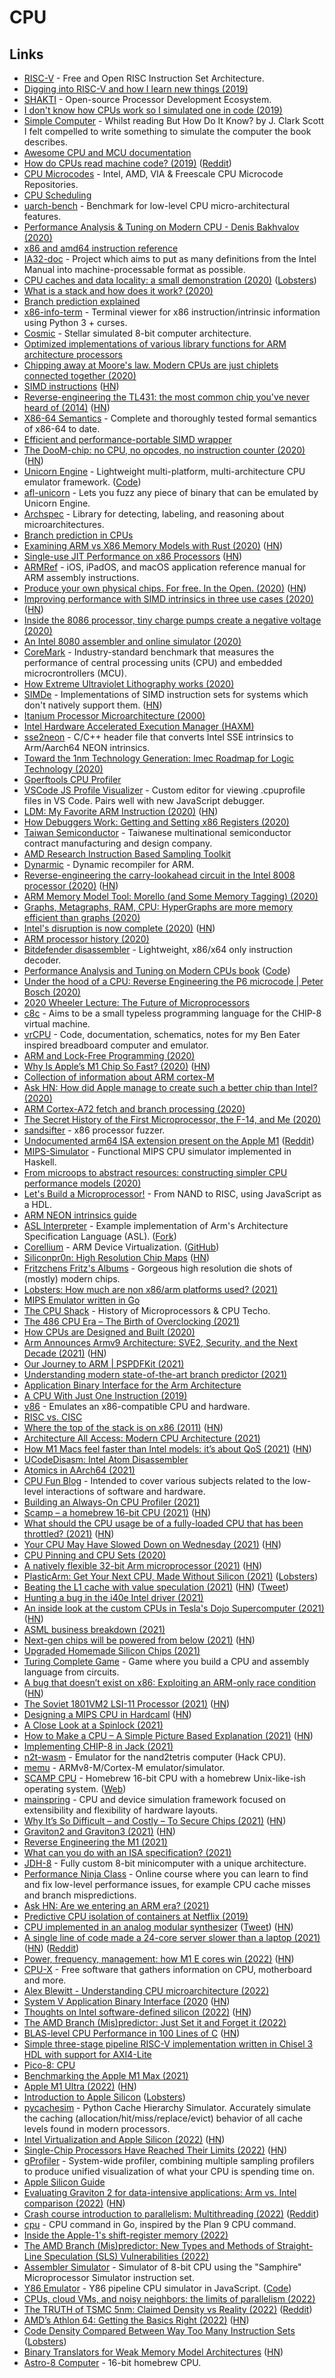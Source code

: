 # CPU

## Links

- [RISC-V](https://riscv.org/) - Free and Open RISC Instruction Set Architecture.
- [Digging into RISC-V and how I learn new things (2019)](https://blog.jessfraz.com/post/digging-into-risc-v-and-how-i-learn-new-things/)
- [SHAKTI](http://shakti.org.in/) - Open-source Processor Development Ecosystem.
- [I don't know how CPUs work so I simulated one in code (2019)](https://djhworld.github.io/post/2019/05/21/i-dont-know-how-cpus-work-so-i-simulated-one-in-code/)
- [Simple Computer](https://github.com/djhworld/simple-computer) - Whilst reading But How Do It Know? by J. Clark Scott I felt compelled to write something to simulate the computer the book describes.
- [Awesome CPU and MCU documentation](https://github.com/larsbrinkhoff/awesome-cpus)
- [How do CPUs read machine code? (2019)](https://www.youtube.com/watch?v=yl8vPW5hydQ) ([Reddit](https://www.reddit.com/r/programming/comments/rp3xtz/this_video_really_explains_well_how_the_cpu_reads/))
- [CPU Microcodes](https://github.com/platomav/CPUMicrocodes) - Intel, AMD, VIA & Freescale CPU Microcode Repositories.
- [CPU Scheduling](https://twitter.com/b0rk/status/1215753312324157441)
- [uarch-bench](https://github.com/travisdowns/uarch-bench) - Benchmark for low-level CPU micro-architectural features.
- [Performance Analysis & Tuning on Modern CPU - Denis Bakhvalov (2020)](https://www.youtube.com/watch?v=Ho3bCIJcMcc)
- [x86 and amd64 instruction reference](https://www.felixcloutier.com/x86/)
- [IA32-doc](https://github.com/wbenny/ia32-doc) - Project which aims to put as many definitions from the Intel Manual into machine-processable format as possible.
- [CPU caches and data locality: a small demonstration (2020)](https://kaushikghose.wordpress.com/2020/01/30/cpu-caches-and-data-locality-a-small-demonstration/) ([Lobsters](https://lobste.rs/s/4m2s8f/cpu_caches_data_locality_small))
- [What is a stack and how does it work? (2020)](https://www.youtube.com/watch?v=xBjQVxVxOxc)
- [Branch prediction explained](https://stackoverflow.com/questions/11227809/why-is-processing-a-sorted-array-faster-than-processing-an-unsorted-array)
- [x86-info-term](https://github.com/zwegner/x86-info-term) - Terminal viewer for x86 instruction/intrinsic information using Python 3 + curses.
- [Cosmic](https://github.com/clbx/Cosmic) - Stellar simulated 8-bit computer architecture.
- [Optimized implementations of various library functions for ARM architecture processors](https://github.com/ARM-software/optimized-routines)
- [Chipping away at Moore's law. Modern CPUs are just chiplets connected together (2020)](https://queue.acm.org/detail.cfm?id=3388515)
- [SIMD instructions](https://opensourceweekly.org/issues/7/) ([HN](https://news.ycombinator.com/item?id=22833299))
- [Reverse-engineering the TL431: the most common chip you've never heard of (2014)](http://www.righto.com/2014/05/reverse-engineering-tl431-most-common.html) ([HN](https://news.ycombinator.com/item?id=22885819))
- [X86-64 Semantics](https://github.com/kframework/X86-64-semantics) - Complete and thoroughly tested formal semantics of x86-64 to date.
- [Efficient and performance-portable SIMD wrapper](https://github.com/google/highway)
- [The DooM-chip: no CPU, no opcodes, no instruction counter (2020)](https://twitter.com/sylefeb/status/1258808333265514497) ([HN](https://news.ycombinator.com/item?id=23123782))
- [Unicorn Engine](https://www.unicorn-engine.org/) - Lightweight multi-platform, multi-architecture CPU emulator framework. ([Code](https://github.com/unicorn-engine/unicorn))
- [afl-unicorn](https://github.com/Battelle/afl-unicorn) - Lets you fuzz any piece of binary that can be emulated by Unicorn Engine.
- [Archspec](https://github.com/archspec/archspec) - Library for detecting, labeling, and reasoning about microarchitectures.
- [Branch prediction in CPUs](https://danluu.com/branch-prediction/)
- [Examining ARM vs X86 Memory Models with Rust (2020)](https://www.nickwilcox.com/blog/arm_vs_x86_memory_model/) ([HN](https://news.ycombinator.com/item?id=23659037))
- [Single-use JIT Performance on x86 Processors](https://github.com/animetosho/jit_smc_test) ([HN](https://news.ycombinator.com/item?id=23711449))
- [ARMRef](https://github.com/evilpenguin/ARMRef) - iOS, iPadOS, and macOS application reference manual for ARM assembly instructions.
- [Produce your own physical chips. For free. In the Open. (2020)](https://fossi-foundation.org/2020/06/30/skywater-pdk) ([HN](https://news.ycombinator.com/item?id=23755693))
- [Improving performance with SIMD intrinsics in three use cases (2020)](https://stackoverflow.blog/2020/07/08/improving-performance-with-simd-intrinsics-in-three-use-cases/) ([HN](https://news.ycombinator.com/item?id=23772302))
- [Inside the 8086 processor, tiny charge pumps create a negative voltage (2020)](http://www.righto.com/2020/07/inside-8086-processor-tiny-charge-pumps.html)
- [An Intel 8080 assembler and online simulator (2020)](https://eli.thegreenplace.net/2020/an-intel-8080-assembler-and-online-simulator/)
- [CoreMark](https://github.com/eembc/coremark) - Industry-standard benchmark that measures the performance of central processing units (CPU) and embedded microcrontrollers (MCU).
- [How Extreme Ultraviolet Lithography works (2020)](https://www.youtube.com/watch?v=z6c3vzIGo9o)
- [SIMDe](https://github.com/simd-everywhere/simde) - Implementations of SIMD instruction sets for systems which don't natively support them. ([HN](https://news.ycombinator.com/item?id=24048562))
- [Itanium Processor Microarchitecture (2000)](http://www.cs.binghamton.edu/~dima/cs522_05/itanium.pdf)
- [Intel Hardware Accelerated Execution Manager (HAXM)](https://github.com/intel/haxm)
- [sse2neon](https://github.com/DLTcollab/sse2neon) - C/C++ header file that converts Intel SSE intrinsics to Arm/Aarch64 NEON intrinsics.
- [Toward the 1nm Technology Generation: Imec Roadmap for Logic Technology (2020)](https://www.imec-int.com/en/articles/view-logic-technology-roadmap)
- [Gperftools CPU Profiler](https://gperftools.github.io/gperftools/cpuprofile.html)
- [VSCode JS Profile Visualizer](https://github.com/microsoft/vscode-js-profile-visualizer) - Custom editor for viewing .cpuprofile files in VS Code. Pairs well with new JavaScript debugger.
- [LDM: My Favorite ARM Instruction (2020)](https://keleshev.com/ldm-my-favorite-arm-instruction/) ([HN](https://news.ycombinator.com/item?id=24785357))
- [How Debuggers Work: Getting and Setting x86 Registers (2020)](https://www.moritz.systems/blog/how-debuggers-work-getting-and-setting-x86-registers-part-1/)
- [Taiwan Semiconductor](https://www.taiwansemi.com/) - Taiwanese multinational semiconductor contract manufacturing and design company.
- [AMD Research Instruction Based Sampling Toolkit](https://github.com/jlgreathouse/AMD_IBS_Toolkit)
- [Dynarmic](https://github.com/MerryMage/dynarmic) - Dynamic recompiler for ARM.
- [Reverse-engineering the carry-lookahead circuit in the Intel 8008 processor (2020)](http://www.righto.com/2020/11/reverse-engineering-carry-lookahead.html) ([HN](https://news.ycombinator.com/item?id=25029484))
- [ARM Memory Model Tool: Morello (and Some Memory Tagging) (2020)](https://community.arm.com/developer/ip-products/processors/b/processors-ip-blog/posts/memory-model-tool-morello-and-some-memory-tagging)
- [Graphs, Metagraphs, RAM, CPU: HyperGraphs are more memory efficient than graphs (2020)](https://github.com/opencog/atomspace/blob/master/opencog/sheaf/docs/ram-cpu.pdf)
- [Intel's disruption is now complete (2020)](https://jamesallworth.medium.com/intels-disruption-is-now-complete-d4fa771f0f2c) ([HN](https://news.ycombinator.com/item?id=25092721))
- [ARM processor history (2020)](https://twitter.com/kenshirriff/status/1327021630636212224)
- [Bitdefender disassembler](https://github.com/bitdefender/bddisasm) - Lightweight, x86/x64 only instruction decoder.
- [Performance Analysis and Tuning on Modern CPUs book](https://book.easyperf.net/perf_book) ([Code](https://github.com/dendibakh/perf-book))
- [Under the hood of a CPU: Reverse Engineering the P6 microcode | Peter Bosch (2020)](https://www.youtube.com/watch?v=4oFOpDflJMA)
- [2020 Wheeler Lecture: The Future of Microprocessors](https://www.youtube.com/watch?v=R2SdSLCMKEA)
- [c8c](https://github.com/glouw/c8c) - Aims to be a small typeless programming language for the CHIP-8 virtual machine.
- [vrCPU](https://github.com/visrealm/vrcpu) - Code, documentation, schematics, notes for my Ben Eater inspired breadboard computer and emulator.
- [ARM and Lock-Free Programming (2020)](https://randomascii.wordpress.com/2020/11/29/arm-and-lock-free-programming/)
- [Why Is Apple’s M1 Chip So Fast? (2020)](https://debugger.medium.com/why-is-apples-m1-chip-so-fast-3262b158cba2) ([HN](https://news.ycombinator.com/item?id=25328292))
- [Collection of information about ARM cortex-M](https://github.com/rgujju/STM32-projects)
- [Ask HN: How did Apple manage to create such a better chip than Intel? (2020)](https://news.ycombinator.com/item?id=25381537)
- [ARM Cortex-A72 fetch and branch processing (2020)](http://sandsoftwaresound.net/arm-cortex-a72-fetch-and-branch-processing/)
- [The Secret History of the First Microprocessor, the F-14, and Me (2020)](https://www.wired.com/story/secret-history-of-the-first-microprocessor-f-14/)
- [sandsifter](https://github.com/xoreaxeaxeax/sandsifter) - x86 processor fuzzer.
- [Undocumented arm64 ISA extension present on the Apple M1](https://gist.github.com/dougallj/7a75a3be1ec69ca550e7c36dc75e0d6f) ([Reddit](https://www.reddit.com/r/programming/comments/km76pz/undocumented_arm64_isa_extension_present_on_the/))
- [MIPS-Simulator](https://github.com/skyzh/mips-simulator) - Functional MIPS CPU simulator implemented in Haskell.
- [From microops to abstract resources: constructing simpler CPU performance models (2020)](https://arxiv.org/abs/2012.11473)
- [Let's Build a Microprocessor!](https://tiarkrompf.github.io/notes/?/lets-build-a-microprocessor/) - From NAND to RISC, using JavaScript as a HDL.
- [ARM NEON intrinsics guide](https://github.com/thenifty/neon-guide)
- [ASL Interpreter](https://github.com/ARM-software/asl-interpreter) - Example implementation of Arm's Architecture Specification Language (ASL). ([Fork](https://github.com/alastairreid/asl-interpreter))
- [Corellium](https://corellium.com/) - ARM Device Virtualization. ([GitHub](https://github.com/corellium))
- [Siliconpr0n: High Resolution Chip Maps](https://siliconpr0n.org/map/) ([HN](https://news.ycombinator.com/item?id=25964865))
- [Fritzchens Fritz's Albums](https://www.flickr.com/photos/130561288@N04/albums) - Gorgeous high resolution die shots of (mostly) modern chips.
- [Lobsters: How much are non x86/arm platforms used? (2021)](https://lobste.rs/s/79plp4/how_much_are_non_x86_arm_platforms_used)
- [MIPS Emulator written in Go](https://github.com/0n1shi/mipsemu)
- [The CPU Shack](http://www.cpushack.com/) - History of Microprocessors & CPU Techo.
- [The 486 CPU Era – The Birth of Overclocking (2021)](http://www.cpushack.com/2021/02/21/the-486-cpu-era-the-birth-of-overclocking-part-1/)
- [How CPUs are Designed and Built (2020)](https://www.techspot.com/article/1821-how-cpus-are-designed-and-built/)
- [Arm Announces Armv9 Architecture: SVE2, Security, and the Next Decade (2021)](https://www.anandtech.com/show/16584/arm-announces-armv9-architecture) ([HN](https://news.ycombinator.com/item?id=26638091))
- [Our Journey to ARM | PSPDFKit (2021)](https://pspdfkit.com/blog/2021/our-journey-to-arm/)
- [Understanding modern state-of-the-art branch predictor (2021)](https://twitter.com/halvarflake/status/1381567750733238272)
- [Application Binary Interface for the Arm Architecture](https://github.com/ARM-software/abi-aa)
- [A CPU With Just One Instruction (2019)](https://www.youtube.com/watch?v=jRZDnetjGuo)
- [v86](https://github.com/copy/v86/) - Emulates an x86-compatible CPU and hardware.
- [RISC vs. CISC](https://cs.stanford.edu/people/eroberts/courses/soco/projects/risc/risccisc/)
- [Where the top of the stack is on x86 (2011)](https://eli.thegreenplace.net/2011/02/04/where-the-top-of-the-stack-is-on-x86/) ([HN](https://news.ycombinator.com/item?id=27077173))
- [Architecture All Access: Modern CPU Architecture (2021)](https://www.youtube.com/watch?v=vgPFzblBh7w&list=PL8t1FdN2Tj3ZVAzTY-FvsS0qy-mEfRdoj)
- [How M1 Macs feel faster than Intel models: it’s about QoS (2021)](https://eclecticlight.co/2021/05/17/how-m1-macs-feel-faster-than-intel-models-its-about-qos/) ([HN](https://news.ycombinator.com/item?id=27182244))
- [UCodeDisasm: Intel Atom Disassembler](https://github.com/chip-red-pill/uCodeDisasm)
- [Atomics in AArch64 (2021)](https://cpufun.substack.com/p/atomics-in-aarch64)
- [CPU Fun Blog](https://cpufun.substack.com/) - Intended to cover various subjects related to the low-level interactions of software and hardware.
- [Building an Always-On CPU Profiler (2021)](https://blog.px.dev/cpu-profiling/)
- [Scamp – a homebrew 16-bit CPU (2021)](https://incoherency.co.uk/blog/stories/scamp-lives.html) ([HN](https://news.ycombinator.com/item?id=27339088))
- [What should the CPU usage be of a fully-loaded CPU that has been throttled? (2021)](https://devblogs.microsoft.com/oldnewthing/20210629-00/?p=105378) ([HN](https://news.ycombinator.com/item?id=27725286))
- [Your CPU May Have Slowed Down on Wednesday (2021)](https://travisdowns.github.io/blog/2021/06/17/rip-zero-opt.html) ([HN](https://news.ycombinator.com/item?id=27588258))
- [CPU Pinning and CPU Sets (2020)](https://www.netmeister.org/blog/cpu-pinning-and-sets.html)
- [A natively flexible 32-bit Arm microprocessor (2021)](https://www.nature.com/articles/s41586-021-03625-w) ([HN](https://news.ycombinator.com/item?id=27910621))
- [PlasticArm: Get Your Next CPU, Made Without Silicon (2021)](https://www.anandtech.com/show/16837/plasticarm-get-your-next-cpu-without-silicon) ([Lobsters](https://lobste.rs/s/ljgsb5/plasticarm_get_your_next_cpu_made_without))
- [Beating the L1 cache with value speculation (2021)](https://mazzo.li/posts/value-speculation.html) ([HN](https://news.ycombinator.com/item?id=27929600)) ([Tweet](https://twitter.com/trascendentale/status/1418505269924016128))
- [Hunting a bug in the i40e Intel driver (2021)](https://blog.cri.epita.fr/post/2021-07-29-hunting-a-bug-in-the-i40e-intel-driver/)
- [An inside look at the custom CPUs in Tesla's Dojo Supercomputer (2021)](https://semianalysis.com/tesla-dojo-ai-super-computer-unique-packaging-and-chip-design-allow-an-order-magnitude-advantage-over-competing-ai-hardware/) ([HN](https://news.ycombinator.com/item?id=28251396))
- [ASML business breakdown (2021)](https://twitter.com/TrungTPhan/status/1429464889307762688)
- [Next-gen chips will be powered from below (2021)](https://spectrum.ieee.org/next-gen-chips-will-be-powered-from-below) ([HN](https://news.ycombinator.com/item?id=28337836))
- [Upgraded Homemade Silicon Chips (2021)](https://www.youtube.com/watch?v=IS5ycm7VfXg)
- [Turing Complete Game](https://store.steampowered.com/app/1444480/Turing_Complete/) - Game where you build a CPU and assembly language from circuits.
- [A bug that doesn’t exist on x86: Exploiting an ARM-only race condition](https://github.com/stong/how-to-exploit-a-double-free) ([HN](https://news.ycombinator.com/item?id=28996500))
- [The Soviet 1801VM2 LSI-11 Processor (2021)](https://www.cpushack.com/2021/11/04/the-soviet-1801vm2-lsi-11-processor/) ([HN](https://news.ycombinator.com/item?id=29114087))
- [Designing a MIPS CPU in Hardcaml](https://ceramichacker.com/blog/1-1x-hardcaml-mips-intro-what-and-why) ([HN](https://news.ycombinator.com/item?id=29105348))
- [A Close Look at a Spinlock (2021)](https://blog.regehr.org/archives/2173)
- [How to Make a CPU – A Simple Picture Based Explanation (2021)](https://blog.robertelder.org/how-to-make-a-cpu/) ([HN](https://news.ycombinator.com/item?id=29175402))
- [Implementing CHIP-8 in Jack (2021)](https://abhaynayar.com/blog/chip8-in-jack.html)
- [n2t-wasm](https://github.com/abhaynayar/n2t-wasm) - Emulator for the nand2tetris computer (Hack CPU).
- [memu](https://github.com/hlandau/memu) - ARMv8-M/Cortex-M emulator/simulator.
- [SCAMP CPU](https://github.com/jes/scamp-cpu) - Homebrew 16-bit CPU with a homebrew Unix-like-ish operating system. ([Web](https://incoherency.co.uk/scamp/))
- [mainspring](https://github.com/ncatelli/mainspring) - CPU and device simulation framework focused on extensibility and flexibility of hardware layouts.
- [Why It’s So Difficult – and Costly – To Secure Chips (2021)](https://semiengineering.com/why-its-so-difficult-and-costly-to-secure-chips/) ([HN](https://news.ycombinator.com/item?id=29417927))
- [Graviton2 and Graviton3 (2021)](http://muratbuffalo.blogspot.com/2021/12/graviton2-and-graviton3.html) ([HN](https://news.ycombinator.com/item?id=29444746))
- [Reverse Engineering the M1 (2021)](https://www.youtube.com/watch?v=espRmO41Bg4)
- [What can you do with an ISA specification? (2021)](https://alastairreid.github.io/uses-for-isa-specs/)
- [JDH-8](https://github.com/jdah/jdh-8) - Fully custom 8-bit minicomputer with a unique architecture.
- [Performance Ninja Class](https://github.com/dendibakh/perf-ninja) - Online course where you can learn to find and fix low-level performance issues, for example CPU cache misses and branch mispredictions.
- [Ask HN: Are we entering an ARM era? (2021)](https://news.ycombinator.com/item?id=29605828)
- [Predictive CPU isolation of containers at Netflix (2019)](https://netflixtechblog.com/predictive-cpu-isolation-of-containers-at-netflix-91f014d856c7)
- [CPU implemented in an analog modular synthesizer](https://github.com/katef/eurorack-cpu) ([Tweet](https://twitter.com/thingskatedid/status/1476679065411022849)) ([HN](https://news.ycombinator.com/item?id=29743704))
- [A single line of code made a 24-core server slower than a laptop (2021)](https://pkolaczk.github.io/server-slower-than-a-laptop/) ([HN](https://news.ycombinator.com/item?id=29747921)) ([Reddit](https://www.reddit.com/r/programming/comments/rszk63/how_a_single_line_of_code_made_a_24core_server/))
- [Power, frequency, management: how M1 E cores win (2022)](https://eclecticlight.co/2022/01/03/power-frequency-management-how-m1-e-cores-win/) ([HN](https://news.ycombinator.com/item?id=29778990))
- [CPU-X](https://github.com/X0rg/CPU-X) - Free software that gathers information on CPU, motherboard and more.
- [Alex Blewitt - Understanding CPU microarchitecture (2022)](https://www.youtube.com/watch?v=Pa_l3aHCoGc)
- [System V Application Binary Interface (2020](https://ccs.neu.edu/home/ntuck/courses/2021/01/cs3650/asm/x86-64-sysv-abi.pdf) ([HN](https://news.ycombinator.com/item?id=30380168))
- [Thoughts on Intel software-defined silicon (2022)](https://lwn.net/SubscriberLink/884876/ba79f0b75e086321/) ([HN](https://news.ycombinator.com/item?id=30394918))
- [The AMD Branch (Mis)predictor: Just Set it and Forget it (2022)](https://grsecurity.net/amd_branch_mispredictor_just_set_it_and_forget_it)
- [BLAS-level CPU Performance in 100 Lines of C](https://cs.stanford.edu/people/shadjis/blas.html) ([HN](https://news.ycombinator.com/item?id=30509893))
- [Simple three-stage pipeline RISC-V implementation written in Chisel 3 HDL with support for AXI4-Lite](https://github.com/howardlau1999/yatcpu)
- [Pico-8: CPU](https://pico-8.fandom.com/wiki/CPU)
- [Benchmarking the Apple M1 Max (2021)](https://tlkh.dev/benchmarking-the-apple-m1-max)
- [Apple M1 Ultra (2022)](https://www.apple.com/newsroom/2022/03/apple-unveils-m1-ultra-the-worlds-most-powerful-chip-for-a-personal-computer/) ([HN](https://news.ycombinator.com/item?id=30604470))
- [Introduction to Apple Silicon](https://github.com/AsahiLinux/docs/wiki/Introduction-to-Apple-Silicon) ([Lobsters](https://lobste.rs/s/gy2tsn/introduction_apple_silicon))
- [pycachesim](https://github.com/RRZE-HPC/pycachesim) - Python Cache Hierarchy Simulator. Accurately simulate the caching (allocation/hit/miss/replace/evict) behavior of all cache levels found in modern processors.
- [Intel Virtualization and Apple Silicon (2022)](https://www.highcaffeinecontent.com/blog/20220325-Intel-Virtualization-and-Apple-Silicon) ([HN](https://news.ycombinator.com/item?id=30812855))
- [Single-Chip Processors Have Reached Their Limits (2022)](https://spectrum.ieee.org/single-chip-processors-have-reached-their-limits) ([HN](https://news.ycombinator.com/item?id=30908908))
- [gProfiler](https://github.com/Granulate/gprofiler) - System-wide profiler, combining multiple sampling profilers to produce unified visualization of what your CPU is spending time on.
- [Apple Silicon Guide](https://github.com/mikeroyal/Apple-Silicon-Guide)
- [Evaluating Graviton 2 for data-intensive applications: Arm vs. Intel comparison (2022)](https://redpanda.com/blog/aws-graviton-2-arm-vs-x86-comparison/) ([HN](https://news.ycombinator.com/item?id=30923153))
- [Crash course introduction to parallelism: Multithreading (2022)](https://johnysswlab.com/crash-course-introduction-to-parallelism-multithreading/) ([Reddit](https://www.reddit.com/r/cpp/comments/u0nwnl/for_beginners_a_crash_course_introduction_to/))
- [cpu](https://github.com/u-root/cpu) - CPU command in Go, inspired by the Plan 9 CPU command.
- [Inside the Apple-1's shift-register memory (2022)](http://www.righto.com/2022/04/inside-apple-1s-shift-register-memory.html)
- [The AMD Branch (Mis)predictor: New Types and Methods of Straight-Line Speculation (SLS) Vulnerabilities (2022)](https://grsecurity.net/amd_branch_mispredictor.pdf)
- [Assembler Simulator](https://github.com/exuanbo/assembler-simulator) - Simulator of 8-bit CPU using the "Samphire" Microprocessor Simulator instruction set.
- [Y86 Emulator](https://y86.js.org/) - Y86 pipeline CPU simulator in JavaScript. ([Code](https://github.com/shuding/y86))
- [CPUs, cloud VMs, and noisy neighbors: the limits of parallelism (2022)](https://pythonspeed.com/articles/cpu-limits-to-speed/)
- [The TRUTH of TSMC 5nm: Claimed Density vs Reality (2022)](https://www.angstronomics.com/p/the-truth-of-tsmc-5nm) ([Reddit](https://www.reddit.com/r/hardware/comments/vknv0k/angstronomics_the_truth_of_tsmc_5nm/))
- [AMD’s Athlon 64: Getting the Basics Right (2022)](https://chipsandcheese.com/2022/07/28/amds-athlon-64-getting-the-basics-right/) ([HN](https://news.ycombinator.com/item?id=32264878))
- [Code Density Compared Between Way Too Many Instruction Sets](https://portal.mozz.us/gemini/arcanesciences.com/gemlog/22-07-28/) ([Lobsters](https://lobste.rs/s/d61s5c/code_density_compared_between_way_too))
- [Binary Translators for Weak Memory Model Architectures](https://binary-translation.github.io/index.html) ([HN](https://news.ycombinator.com/item?id=32278228))
- [Astro-8 Computer](https://github.com/sam-astro/Astro8-Computer) - 16-bit homebrew CPU.
